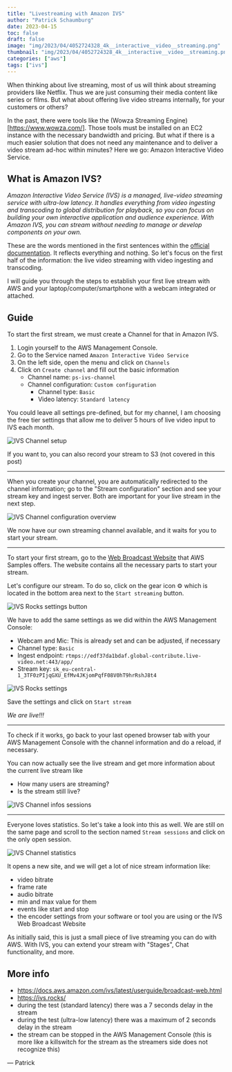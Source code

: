 ```yaml
---
title: "Livestreaming with Amazon IVS"
author: "Patrick Schaumburg"
date: 2023-04-15
toc: false
draft: false
image: "img/2023/04/4052724328_4k__interactive__video__streaming.png"
thumbnail: "img/2023/04/4052724328_4k__interactive__video__streaming.png"
categories: ["aws"]
tags: ["ivs"]
---
```

When thinking about live streaming, most of us will think about streaming providers like Netflix. Thus we are just consuming their media content like series or films. But what about offering live video streams internally, for your customers or others?
<!--more-->
In the past, there were tools like the (Wowza Streaming Engine)[https://www.wowza.com/]. Those tools must be installed on an EC2 instance with the necessary bandwidth and pricing. But what if there is a much easier solution that does not need any maintenance and to deliver a video stream ad-hoc within minutes?
Here we go: Amazon Interactive Video Service.

## What is Amazon IVS?

_Amazon Interactive Video Service (IVS) is a managed, live-video streaming service with ultra-low latency. It handles everything from video ingesting and transcoding to global distribution for playback, so you can focus on building your own interactive application and audience experience. With Amazon IVS, you can stream without needing to manage or develop components on your own._

These are the words mentioned in the first sentences within the [official documentation](https://docs.aws.amazon.com/ivs/).
It reflects everything and nothing. So let's focus on the first half of the information: the live video streaming with video ingesting and transcoding.

I will guide you through the steps to establish your first live stream with AWS and your laptop/computer/smartphone with a webcam integrated or attached.

## Guide

To start the first stream, we must create a Channel for that in Amazon IVS.

1. Login yourself to the AWS Management Console.
2. Go to the Service named `Amazon Interactive Video Service`
3. On the left side, open the menu and click on `Channels`
4. Click on `Create channel` and fill out the basic information
   - Channel name: `ps-ivs-channel`
   - Channel configuration: `Custom configuration`
     - Channel type: `Basic`
     - Video latency: `Standard latency`

You could leave all settings pre-defined, but for my channel, I am choosing the free tier settings that allow me to deliver 5 hours of live video input to IVS each month.

![IVS Channel setup](/img/2023/04/amazon-ivs-channel-config.png)

If you want to, you can also record your stream to S3 (not covered in this post)

---

When you create your channel, you are automatically redirected to the channel information; go to the "Stream configuration" section and see your stream key and ingest server. Both are important for your live stream in the next step.

![IVS Channel configuration overview](/img/2023/04/amazon-ivs-channel-overview.png)

We now have our own streaming channel available, and it waits for you to start your stream.

---

To start your first stream, go to the [Web Broadcast Website](https://stream.ivs.rocks/) that AWS Samples offers.
The website contains all the necessary parts to start your stream.

Let's configure our stream. To do so, click on the gear icon &#9881; which is located in the bottom area next to the `Start streaming` button.

![IVS Rocks settings button](/img/2023/04/amazon-ivs-rocks-settings-button.png)

We have to add the same settings as we did within the AWS Management Console:

- Webcam and Mic: This is already set and can be adjusted, if necessary
- Channel type: `Basic`
- Ingest endpoint: `rtmps://edf37da1bdaf.global-contribute.live-video.net:443/app/`
- Stream key: `sk_eu-central-1_3TF0zPIjqGXU_EfMv4JKjomPqfF08V0hT9hrRshJ8t4`

![IVS Rocks settings](/img/2023/04/amazon-ivs-rocks-settings.png)

Save the settings and click on `Start stream`

_We are live!!!_

---

To check if it works, go back to your last opened browser tab with your AWS Management Console with the channel information and do a reload, if necessary.

You can now actually see the live stream and get more information about the current live stream like

- How many users are streaming?
- Is the stream still live?

![IVS Channel infos sessions](/img/2023/04/amazon-ivs-channel-info-stream-sessions.png)

---

Everyone loves statistics. So let's take a look into this as well.
We are still on the same page and scroll to the section named `Stream sessions` and click on the only open session.

![IVS Channel statistics](/img/2023/04/amazon-ivs-channel-stats.png)

It opens a new site, and we will get a lot of nice stream information like:

- video bitrate
- frame rate
- audio bitrate
- min and max value for them
- events like start and stop
- the encoder settings from your software or tool you are using or the IVS Web Broadcast Website

As initially said, this is just a small piece of live streaming you can do with AWS.
With IVS, you can extend your stream with "Stages", Chat functionality, and more.

## More info

- https://docs.aws.amazon.com/ivs/latest/userguide/broadcast-web.html
- https://ivs.rocks/
- during the test (standard latency) there was a 7 seconds delay in the stream
- during the test (ultra-low latency) there was a maximum of 2 seconds delay in the stream
- the stream can be stopped in the AWS Management Console (this is more like a killswitch for the stream as the streamers side does not recognize this)

&mdash; Patrick

